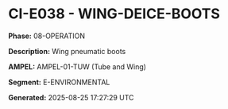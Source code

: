 # CI-E038 - WING-DEICE-BOOTS

**Phase:** 08-OPERATION

**Description:** Wing pneumatic boots

**AMPEL:** AMPEL-01-TUW (Tube and Wing)

**Segment:** E-ENVIRONMENTAL

**Generated:** 2025-08-25 17:27:29 UTC
